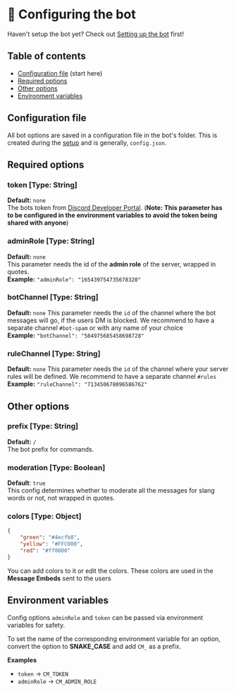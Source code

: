 # 📝 Configuring the bot

Haven't setup the bot yet? Check out [Setting up the bot](https://github.com/rahul1116/CodeMod/blob/master/docs/setup.md) first!

## Table of contents

-   [Configuration file](https://github.com/rahul1116/CodeMod/blob/master/docs/configuration.md#configuration-file) (start here)
-   [Required options](https://github.com/rahul1116/CodeMod/blob/master/docs/configuration.md#required-options)
-   [Other options](https://github.com/rahul1116/CodeMod/blob/master/docs/configuration.md#other-options)
-   [Environment variables](https://github.com/rahul1116/CodeMod/blob/master/docs/configuration.md#environment-variables)

## Configuration file

All bot options are saved in a configuration file in the bot's folder. This is created during the [setup](https://github.com/rahul1116/CodeMod/blob/master/docs/setup.md) and is generally, `config.json`.

## Required options

### token [Type: String]

**Default:** `none`  
The bots token from [Discord Developer Portal](https://discordapp.com/developers). (**Note: This parameter has to be configured in the environment variables to avoid the token being shared with anyone**)

### adminRole [Type: String]

**Default:** `none`  
This parameter needs the id of the **admin role** of the server, wrapped in quotes.  
**Example:** `"adminRole": "165439754735678320"`

### botChannel [Type: String]

**Default:** `none`
This parameter needs the `id` of the channel where the bot messages will go, if the users DM is blocked. We recommend to have a separate channel `#bot-spam` or with any name of your choice  
**Example:** `"botChannel": "584975685458698728"`

### ruleChannel [Type: String]

**Default:** `none`
This parameter needs the `id` of the channel where your server rules will be defined. We recommend to have a separate channel `#rules`  
**Example:** `"ruleChannel": "713450678096586762"`

## Other options

### prefix [Type: String]

**Default:** `/`  
The bot prefix for commands.

### moderation [Type: Boolean]

**Default**: `true`  
This config determines whether to moderate all the messages for slang words or not, not wrapped in quotes.

### colors [Type: Object]

```json
{
    "green": "#4ecfb8",
    "yellow": "#FFC000",
    "red": "#ff0000"
}
```

You can add colors to it or edit the colors. These colors are used in the **Message Embeds** sent to the users

## Environment variables

Config options `adminRole` and `token` can be passed via environment variables for safety.

To set the name of the corresponding environment variable for an option, convert the option to **SNAKE_CASE** and add `CM_` as a prefix.

**Examples**

-   `token` -> `CM_TOKEN`
-   `adminRole` -> `CM_ADMIN_ROLE`
